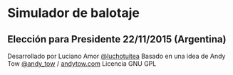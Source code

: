 # Simulador de balotaje
## Elección para Presidente 22/11/2015 (Argentina)

Desarrollado por Luciano Amor [@luchotuitea](https://twitter.com/luchotuitea)
Basado en una idea de Andy Tow [@andy_tow](https://twitter.com/andy_tow) / [andytow.com](http://www.andytow.com)
Licencia GNU GPL